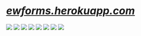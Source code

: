 # _[ewforms.herokuapp.com](https://ewforms.herokuapp.com)_
![](https://enwee.github.io/pics/forms/forms1.png)
![](https://enwee.github.io/pics/forms/forms2.png)
![](https://enwee.github.io/pics/forms/forms3.png)
![](https://enwee.github.io/pics/forms/forms4.png)
![](https://enwee.github.io/pics/forms/forms5.png)
![](https://enwee.github.io/pics/forms/forms6.png)
![](https://enwee.github.io/pics/forms/forms7.png)
![](https://enwee.github.io/pics/forms/forms8.png)
